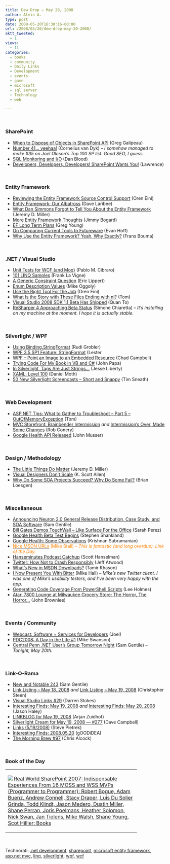 ```yaml
---
title: Dew Drop – May 20, 2008
author: Alvin A.
type: post
date: 2008-05-20T16:30:16+00:00
url: /2008/05/20/dew-drop-may-20-2008/
aktt_tweeted:
  - 1
views:
  - 11
categories:
  - books
  - community
  - Daily Links
  - Development
  - events
  - game
  - microsoft
  - sql server
  - Technology
  - web

---
```

&nbsp;

### SharePoint

  * <a href="http://greggalipeau.wordpress.com/2008/05/19/when-to-dispose-of-objects-in-sharepoint-api/" target="_blank">When to Dispose of Objects in SharePoint API</a> (Greg Galipeau)
  * <a href="http://www.cjvandyk.com/blog/Lists/Posts/Post.aspx?List=744536f4-127e-4c4a-bcff-b85408e7e7e5&ID=167" target="_blank">Number 41&#8230; yeehaa!</a> (Cornelius van Dyk) _&#8211; I somehow managed to make #35 on Joel Oleson&#8217;s Top 100 SP list. Good SEO, I guess._
  * <a href="http://blogs.msdn.com/enterprisesearch/archive/2008/05/19/sql-monitoring-and-i-o.aspx" target="_blank">SQL Monitoring and I/O</a> (Dan Blood)
  * <a href="http://blogs.msdn.com/sharepoint/archive/2008/05/20/developers-developers-developers-sharepoint-wants-you.aspx" target="_blank">Developers, Developers, Developers! SharePoint Wants You!</a> (Lawrence)

&nbsp;

### Entity Framework

  * <a href="http://ayende.com/Blog/archive/2008/05/19/Reviewing-the-Entity-Framework-Source-Control-Support.aspx" target="_blank">Reviewing the Entity Framework Source Control Support</a> (Oren Eini)
  * <a href="http://codebetter.com/blogs/david_laribee/archive/2008/05/19/entity-framework-our-albatross.aspx" target="_blank">Entity Framework: Our Albatross</a> (Dave Laribee)
  * <a href="http://codebetter.com/blogs/jeremy.miller/archive/2008/05/19/what-dan-simmons-forgot-to-tell-you-about-the-entity-framework.aspx" target="_blank">What Dan Simmons Forgot to Tell You About the Entity Framework</a> (Jeremy D. Miller)
  * <a href="http://www.lostechies.com/blogs/jimmy_bogard/archive/2008/05/19/more-entity-framework-thoughts.aspx" target="_blank">More Entity Framework Thoughts</a> (Jimmy Bogard)
  * <a href="http://codebetter.com/blogs/gregyoung/archive/2008/05/19/ef-long-term-plans.aspx" target="_blank">EF Long Term Plans</a> (Greg Young)
  * <a href="http://www.lostechies.com/blogs/evan_hoff/archive/2008/05/19/on-comparing-current-tools-to-futureware.aspx" target="_blank">On Comparing Current Tools to Futureware</a> (Evan Hoff)
  * <a href="http://weblogs.asp.net/fbouma/archive/2008/05/19/why-use-the-entity-framework-yeah-why-exactly.aspx" target="_blank">Why Use the Entity Framework? Yeah, Why Exactly?</a> (Frans Bouma)

&nbsp;

### .NET / Visual Studio

  * <a href="http://weblogs.asp.net/cibrax/archive/2008/05/16/unit-tests-for-wcf.aspx" target="_blank">Unit Tests for WCF (and Moq)</a> (Pablo M. Cibraro)
  * <a href="http://franksworld.com/blog/archive/2008/05/19/10945.aspx" target="_blank">101 LINQ Samples</a> (Frank La Vigne)
  * <a href="http://blogs.msdn.com/ericlippert/archive/2008/05/19/a-generic-constraint-question.aspx" target="_blank">A Generic Constraint Question</a> (Eric Lippert)
  * <a href="http://www.moggoly.me.uk/blog/post/Enum-description-values.aspx" target="_blank">Enum Description Values</a> (Mike Oggoly)
  * <a href="http://ayende.com/Blog/archive/2008/05/19/Use-the-right-tool-for-the-job.aspx" target="_blank">Use the Right Tool For the Job</a> (Oren Eini)
  * <a href="http://blogs.msdn.com/tom/archive/2008/05/19/what-is-the-story-with-these-files-ending-with-ni.aspx" target="_blank">What Is the Story with These Files Ending with ni?</a> (Tom)
  * <a href="http://blogs.msdn.com/quanto/archive/2008/05/19/visual-studio-2008-sdk-1-1-beta-has-shipped.aspx" target="_blank">Visual Studio 2008 SDK 1.1 Beta Has Shipped</a> (Quan To)
  * <a href="http://codeclimber.net.nz/archive/2008/05/20/ReSharper-4-approaching-beta-status.aspx" target="_blank">ReSharper 4 Approaching Beta Status</a> (Simone Chiaretta) _&#8211; It&#8217;s installing on my machine at the moment. I hope it is actually stable._

&nbsp;

### Silverlight / WPF

  * <a href="http://dotnet.org.za/rudi/archive/2008/05/16/using-binding-stringformat.aspx" target="_blank">Using Binding.StringFormat</a> (Rudi Grobler)
  * <a href="http://blogs.msdn.com/llobo/archive/2008/05/19/wpf-3-5-sp1-feature-stringformat.aspx" target="_blank">WPF 3.5 SP1 Feature: StringFormat</a> (Lester
  * <a href="http://cornucopia30.blogspot.com/2007/08/wpf-point-image-to-embedded-resource.html" target="_blank">WPF &#8211; Point an Image to an Embedded Resource</a> (Chad Campbell)
  * <a href="http://codebetter.com/blogs/john.papa/archive/2008/05/19/trying-code-for-my-book-in-vb-and-c.aspx" target="_blank">Trying Code For My Book in VB and C#</a> (John Papa)
  * <a href="http://silverlight.net/blogs/jesseliberty/archive/2008/05/19/in-silverlight-tags-are-just-strings.aspx" target="_blank">In Silverlight, Tags Are Just Strings&#8230;</a> (Jesse Liberty)
  * <a href="http://www.danielmoth.com/Blog/2008/05/xaml-level-100.html" target="_blank">XAML: Level 100</a> (Daniel Moth)
  * <a href="http://blogs.msdn.com/tims/archive/2008/05/19/50-new-silverlight-screencasts-short-and-snappy.aspx" target="_blank">50 New Silverlight Screencasts &#8211; Short and Snappy</a> (Tim Sneath)

&nbsp;

### Web Development

  * <a href="http://blogs.msdn.com/tom/archive/2008/05/19/asp-net-tips-what-to-gather-to-troubleshoot-part-5-outofmemoryexception.aspx" target="_blank">ASP.NET Tips: What to Gather to Troubleshoot &#8211; Part 5 &#8211; OutOfMemoryException</a> (Tom)
  * <a href="http://blog.wekeroad.com/mvc-storefront/mvcstore-intermission2/" target="_blank">MVC Storefront: Brainbender Intermission</a>&nbsp;_and_&nbsp;<a href="http://blog.wekeroad.com/mvc-storefront/mvc-store-intermission2-over/" target="_blank">Intermission&#8217;s Over, Made Some Changes</a> (Rob Conery)
  * <a href="http://blog.programmableweb.com/2008/05/20/google-health-api-released/" target="_blank">Google Health API Released</a> (John Musser)

&nbsp;

### Design / Methodology

  * <a href="http://codebetter.com/blogs/jeremy.miller/archive/2008/05/19/the-little-things-do-matter.aspx" target="_blank">The Little Things Do Matter</a> (Jeremy D. Miller)
  * <a href="http://odetocode.com/Blogs/scott/archive/2008/05/19/12107.aspx" target="_blank">Visual Designers Don&#8217;t Scale</a> (K. Scott Allen)
  * <a href="http://geekswithblogs.net/bloesgen/archive/2008/05/19/122248.aspx" target="_blank">Why Do Some SOA Projects Succeed? Why Do Some Fail?</a> (Brian Loesgen)

&nbsp;

### Miscellaneous

  * <a href="http://samgentile.com/blogs/samgentile/archive/2008/05/19/announcing-neuron-2-0-general-release-distribution-case-study-and-soa-software.aspx" target="_blank">Announcing Neuron 2.0 General Release Distribution, Case Study, and SOA Software</a> (Sam Gentile)
  * <a href="http://www.on10.net/blogs/sarahintampa/Bill-Gates-Demos-TouchWall-Like-Surface-for-the-Office/" target="_blank">Bill Gates Demos TouchWall &#8211; Like Surface For the Office</a> (Sarah Perez)
  * <a href="http://www.webware.com/8301-1_109-9947389-2.html?part=rss&tag=feed&subj=Webware" target="_blank">Google Health Beta Test Begins</a> (Stephen Shankland)
  * <a href="http://www.krishworld.com/blog/security/google-health-some-observations/" target="_blank">Google Health: Some Observations</a> (Krishnan Subramanian)
  * <a href="http://blogs.msdn.com/jmstall/archive/2008/05/19/nice-msdn-urls.aspx" target="_blank"><font color="#ff8000">Nice MSDN URLs</font></a> <font color="#ff8000">(Mike Stall) <em>&#8211; This is fantastic (and long overdue). Link of the Day.</em></font>
  * <a href="http://www.hanselman.com/blog/HanselminutesPodcastCatchup.aspx" target="_blank">Hanseminutes Podcast Catchup</a> (Scott Hanselman)
  * <a href="http://www.codinghorror.com/blog/archives/001120.html" target="_blank">Twitter: How Not to Crash Responsibly</a> (Jeff Atwood)
  * <a href="http://blogs.microsoft.co.il/blogs/tamir/archive/2008/05/20/what-s-new-in-msdn-downloads.aspx" target="_blank">What&#8217;s New in MSDN Downloads?</a> (Tamir Khason)
  * <a href="http://ilikeellipses.com/2008/05/18/and-now-i-present-you-with-bitter/" target="_blank">I Now Present You With Bitter</a> (Mike Hall) _&#8211; Mike&#8217;s new Twitter client. I was one of Mike&#8217;s usability testers, and I&#8217;ve been very happy with the app._
  * <a href="http://www.leeholmes.com/blog/GeneratingCodeCoverageFromPowerShellScripts.aspx" target="_blank">Generating Code Coverage From PowerShell Scripts</a> (Lee Holmes)
  * <a href="http://gadgets.boingboing.net/2008/05/20/atari-2600-lounge-at.html" target="_blank">Atari 7800 Lounge at Milwaukee Grocery Store: The Horror, The Horror&#8230;</a> (John Brownlee)

&nbsp;

### Events / Community

  * <a href="http://blogs.msdn.com/publicsector/archive/2008/05/19/webcast-software-services-for-developers.aspx" target="_blank">Webcast: Software + Services for Developers</a> (Joel)
  * <a href="http://blogs.msdn.com/mswanson/archive/2008/05/19/pdc2008-a-day-in-the-life-1.aspx" target="_blank">PDC2008: A Day in the Life #1</a> (Mike Swanson)
  * <a href="http://samgentile.com/blogs/samgentile/archive/2008/05/19/central-penn-net-user-s-group-tonorrow-night.aspx" target="_blank">Central Penn .NET User&#8217;s Group Tomorrow Night</a> (Sam Gentile) _&#8211; Tonight, May 20th._

&nbsp;

### Link-O-Rama

  * <a href="http://samgentile.com/blogs/samgentile/archive/2008/05/19/new-and-notable-243.aspx" target="_blank">New and Notable 243</a> (Sam Gentile)
  * <a href="http://dotnetjunkies.com/WebLog/csteen/archive/2008/05/19/469582.aspx" target="_blank">Link Listing &#8211; May 18, 2008</a>&nbsp;_and_&nbsp;<a href="http://dotnetjunkies.com/WebLog/csteen/archive/2008/05/20/469705.aspx" target="_blank">Link Listing &#8211; May 19, 2008</a> (Christopher Steen)
  * <a href="http://visualstudiohacks.com/blog/visual-studio-links-29/" target="_blank">Visual Studio Links #29</a> (Darren Stokes)
  * <a href="http://jasonhaley.com/blog/archive/2008/05/19/141671.aspx" target="_blank">Interesting Finds: May 19, 2008</a>&nbsp;_and_&nbsp;<a href="http://jasonhaley.com/blog/archive/2008/05/20/141677.aspx" target="_blank">Interesting Finds: May 20, 2008</a> (Jason Haley)
  * <a href="http://www.arjansworld.com/2008/05/19/linkblog-for-may-19-2008/" target="_blank">LINKBLOG for May 19, 2008</a> (Arjan Zuidhof)
  * <a href="http://geekswithblogs.net/WynApseTechnicalMusings/archive/2008/05/19/122251.aspx" target="_blank">Silverlight Cream for May 19, 2008 &#8212; #277</a> (Dave Campbell)
  * <a href="http://spietrek.blogspot.com/2008/05/links-5192008.html" target="_blank">Links (5/19/2008)</a> (Steve Pietrek)
  * <a href="http://weblogs.asp.net/yuanjian/archive/2008/05/19/interesting-finds-2008-05-20.aspx" target="_blank">Interesting Finds: 2008.05.20</a> (gOODiDEA)
  * <a href="http://blog.cwa.me.uk/2008/05/20/the-morning-brew-97/" target="_blank">The Morning Brew #97</a> (Chris Alcock)

&nbsp;

### Book of the Day

<div class="wlWriterSmartContent" id="scid:7dc1bd33-94bd-46fd-a20b-0131235bcd47:1d2cea89-6462-4950-a471-d71b15181cd0" style="padding-right: 0px; display: inline; padding-left: 0px; float: none; padding-bottom: 0px; margin: 0px; padding-top: 0px">
  <table cellspacing="0" cellpadding="2" width="400" border="0" unselectable="on">
    <tr>
      <td valign="top" width="400">
        <p>
          <a title="Real World SharePoint 2007: Indispensable Experiences From 16 MOSS and WSS MVPs (Programmer to Programmer): Robert Bogue, Adam Buenz, Andrew Connell, Stacy Draper, Luis Du Solier Grinda, Todd Klindt, Jason Medero, Dustin Miller, Shane Perran, Joris Poelmans, Heather Solomon, Nick Swan, Jan Tielens, Mike Walsh, Shane Young, Scot Hillier: Books" href="http://www.amazon.com/exec/obidos/ASIN/0470168358/alvinashcraft-20"><img data-recalc-dims="1" decoding="async" src="https://i0.wp.com/images.amazon.com/images/P/0470168358.01.MZZZZZZZ.jpg?w=660" border="0" align="left" style="float:left" />Real World SharePoint 2007: Indispensable Experiences From 16 MOSS and WSS MVPs (Programmer to Programmer): Robert Bogue, Adam Buenz, Andrew Connell, Stacy Draper, Luis Du Solier Grinda, Todd Klindt, Jason Medero, Dustin Miller, Shane Perran, Joris Poelmans, Heather Solomon, Nick Swan, Jan Tielens, Mike Walsh, Shane Young, Scot Hillier: Books</a>
        </p>
      </td>
    </tr>
  </table>
</div>

&nbsp;

<div class="wlWriterSmartContent" id="scid:C16BAC14-9A3D-4c50-9394-FBFEF7A93539:7261f271-9a1c-4ce4-83a1-e07e500107bf" style="padding-right: 0px; display: inline; padding-left: 0px; padding-bottom: 0px; margin: 0px; padding-top: 0px">
  <!--dotnetkickit-->
</div>

<div class="wlWriterSmartContent" id="scid:d7bf807d-7bb0-458a-811f-90c51817d5c2:8856edc6-f69d-4c05-bcc6-ab6889cb79c4" style="padding-right: 0px; display: inline; padding-left: 0px; padding-bottom: 0px; margin: 0px; padding-top: 0px">
  <p>
    <span class="TagSite">Technorati:</span> <a href="http://technorati.com/tag/.net+development" rel="tag" class="tag">.net development</a>, <a href="http://technorati.com/tag/sharepoint" rel="tag" class="tag">sharepoint</a>, <a href="http://technorati.com/tag/microsoft+entity+framework" rel="tag" class="tag">microsoft entity framework</a>, <a href="http://technorati.com/tag/asp.net+mvc" rel="tag" class="tag">asp.net mvc</a>, <a href="http://technorati.com/tag/linq" rel="tag" class="tag">linq</a>, <a href="http://technorati.com/tag/silverlight" rel="tag" class="tag">silverlight</a>, <a href="http://technorati.com/tag/wpf" rel="tag" class="tag">wpf</a>, <a href="http://technorati.com/tag/wcf" rel="tag" class="tag">wcf</a><br /><!-- StartInsertedTags: .net development, sharepoint, microsoft entity framework, asp.net mvc, linq, silverlight, wpf, wcf :EndInsertedTags -->
  </p>
</div>